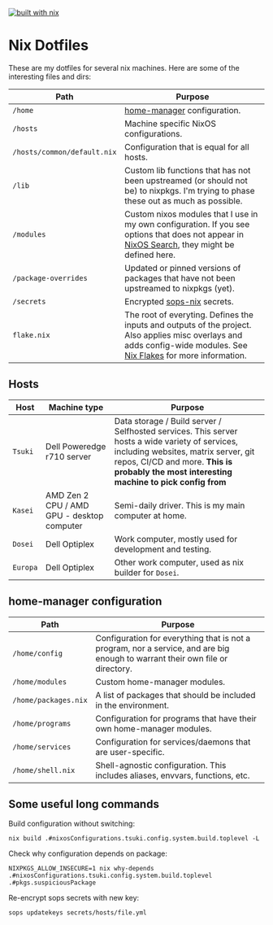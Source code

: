 [![built with nix](https://builtwithnix.org/badge.svg)](https://builtwithnix.org)


# Nix Dotfiles

These are my dotfiles for several nix machines.
Here are some of the interesting files and dirs:

| Path | Purpose |
|------|---------|
| `/home` | [home-manager][home-manager] configuration. |
| `/hosts` | Machine specific NixOS configurations. |
| `/hosts/common/default.nix` | Configuration that is equal for all hosts. |
| `/lib` | Custom lib functions that has not been upstreamed (or should not be) to nixpkgs. I'm trying to phase these out as much as possible. |
| `/modules` | Custom nixos modules that I use in my own configuration. If you see options that does not appear in [NixOS Search][nixos-search], they might be defined here. |
| `/package-overrides` | Updated or pinned versions of packages that have not been upstreamed to nixpkgs (yet). |
| `/secrets` | Encrypted [sops-nix][sops-nix] secrets. |
| `flake.nix` | The root of everyting. Defines the inputs and outputs of the project. Also applies misc overlays and adds config-wide modules. See [Nix Flakes][nix-flakes] for more information. |


## Hosts

| Host | Machine type | Purpose |
|------|--------------|---------|
| `Tsuki` | Dell Poweredge r710 server | Data storage / Build server / Selfhosted services. This server hosts a wide variety of services, including websites, matrix server, git repos, CI/CD and more. **This is probably the most interesting machine to pick config from** |
| `Kasei` | AMD Zen 2 CPU / AMD GPU - desktop computer | Semi-daily driver. This is my main computer at home. |
| `Dosei` | Dell Optiplex | Work computer, mostly used for development and testing. |
| `Europa` | Dell Optiplex | Other work computer, used as nix builder for `Dosei`. |


## home-manager configuration

| Path | Purpose |
|------|---------|
| `/home/config` | Configuration for everything that is not a program, nor a service, and are big enough to warrant their own file or directory. |
| `/home/modules` | Custom home-manager modules. |
| `/home/packages.nix` | A list of packages that should be included in the environment. |
| `/home/programs` | Configuration for programs that have their own home-manager modules. |
| `/home/services` | Configuration for services/daemons that are user-specific. |
| `/home/shell.nix` | Shell-agnostic configuration. This includes aliases, envvars, functions, etc. |


## Some useful long commands

Build configuration without switching:

```
nix build .#nixosConfigurations.tsuki.config.system.build.toplevel -L
```

Check why configuration depends on package:

```
NIXPKGS_ALLOW_INSECURE=1 nix why-depends .#nixosConfigurations.tsuki.config.system.build.toplevel .#pkgs.suspiciousPackage
```

Re-encrypt sops secrets with new key:

```
sops updatekeys secrets/hosts/file.yml
```


[home-manager]: https://github.com/nix-community/home-manager
[nixos-search]: https://search.nixos.org/options
[sops-nix]: https://github.com/Mic92/sops-nix
[nix-flakes]: https://nixos.wiki/wiki/Flakes
